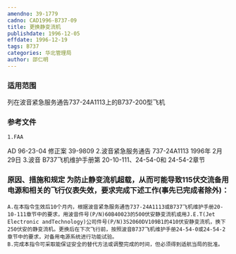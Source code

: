 ```yaml
---
amendno: 39-1779
cadno: CAD1996-B737-09
title: 更换静变流机
publishdate: 1996-12-05
effdate: 1996-12-19
tags: B737
categories: 华北管理局
author: 邵仁明
---
```


### 适用范围 
列在波音紧急服务通告737-24A1113上的B737-200型飞机

### 参考文件
    1.FAA 
AD 96-23-04 修正案 39-9809
    2.波音紧急服务通告 737-24A1113  1996年 2月 29日
    3.波音 
B737飞机维护手册第 20-10-111、24-54-0和 24-54-2章节


### 原因、措施和规定     为防止静变流机超载，从而可能导致115伏交流备用电源和相关的飞行仪表失效，要求完成下述工作(事先已完成者除外)：
    A.在本指令生效后10个月内，根据波音紧急服务通告737-24A1113或B737飞机维护手册20-10-111章节中的要求，用波音件号(P/N)60B40023的500伏安静变流机或用J.E.T(Jet Electronic andTechnology)公司件号(P/N)3S2060DV109B1的410伏安静变流机，换下250伏安的静变流机。更换后在下次飞行前，按照波音B737飞机维护手册24-54-0或24-54-2章节中的要求，对备用电源系统进行功能试验。 
    B.完成本指令可采取能保证安全的替代方法或调整完成的时间，但必须得到适航当局的批准。

  

